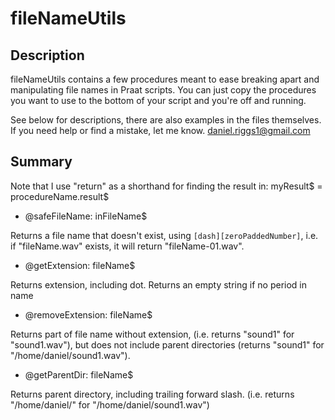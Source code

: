 fileNameUtils
====

Description
-----------

fileNameUtils contains a few procedures meant to ease breaking apart and
manipulating file names in Praat scripts. You can just copy the procedures 
you want to use to the bottom of your script and you're off and running. 

See below for descriptions, there are also examples
in the files themselves. If you need help or find a mistake, 
let me know. daniel.riggs1@gmail.com

Summary
-------

Note that I use "return" as a shorthand for finding the result in: 
   myResult$ = procedureName.result$

* @safeFileName: inFileName$

Returns a file name that doesn't exist, using `[dash][zeroPaddedNumber]`, i.e.
if "fileName.wav" exists, it will return "fileName-01.wav".

* @getExtension: fileName$

Returns extension, including dot. Returns an empty string if no period in name

* @removeExtension: fileName$

Returns part of file name without extension, (i.e. returns "sound1" for "sound1.wav"),
but does not include parent directories (returns "sound1" for "/home/daniel/sound1.wav").

* @getParentDir: fileName$

Returns parent directory, including trailing forward slash. (i.e. returns "/home/daniel/" for 
"/home/daniel/sound1.wav")

